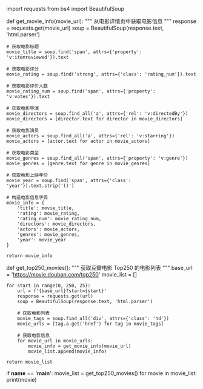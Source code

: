 import requests
from bs4 import BeautifulSoup

def get_movie_info(movie_url):
    """
    从电影详情页中获取电影信息
    """
    response = requests.get(movie_url)
    soup = BeautifulSoup(response.text, 'html.parser')

    # 获取电影标题
    movie_title = soup.find('span', attrs={'property': 'v:itemreviewed'}).text

    # 获取电影评分
    movie_rating = soup.find('strong', attrs={'class': 'rating_num'}).text

    # 获取电影评价人数
    movie_rating_num = soup.find('span', attrs={'property': 'v:votes'}).text

    # 获取电影导演
    movie_directors = soup.find_all('a', attrs={'rel': 'v:directedBy'})
    movie_directors = [director.text for director in movie_directors]

    # 获取电影演员
    movie_actors = soup.find_all('a', attrs={'rel': 'v:starring'})
    movie_actors = [actor.text for actor in movie_actors]

    # 获取电影类型
    movie_genres = soup.find_all('span', attrs={'property': 'v:genre'})
    movie_genres = [genre.text for genre in movie_genres]

    # 获取电影上映年份
    movie_year = soup.find('span', attrs={'class': 'year'}).text.strip('()')

    # 构造电影信息字典
    movie_info = {
        'title': movie_title,
        'rating': movie_rating,
        'rating_num': movie_rating_num,
        'directors': movie_directors,
        'actors': movie_actors,
        'genres': movie_genres,
        'year': movie_year
    }

    return movie_info

def get_top250_movies():
    """
    获取豆瓣电影 Top250 的电影列表
    """
    base_url = 'https://movie.douban.com/top250'
    movie_list = []

    for start in range(0, 250, 25):
        url = f'{base_url}?start={start}'
        response = requests.get(url)
        soup = BeautifulSoup(response.text, 'html.parser')

        # 获取电影列表
        movie_tags = soup.find_all('div', attrs={'class': 'hd'})
        movie_urls = [tag.a.get('href') for tag in movie_tags]

        # 获取电影信息
        for movie_url in movie_urls:
            movie_info = get_movie_info(movie_url)
            movie_list.append(movie_info)

    return movie_list

if __name__ == '__main__':
    movie_list = get_top250_movies()
    for movie in movie_list:
        print(movie)
